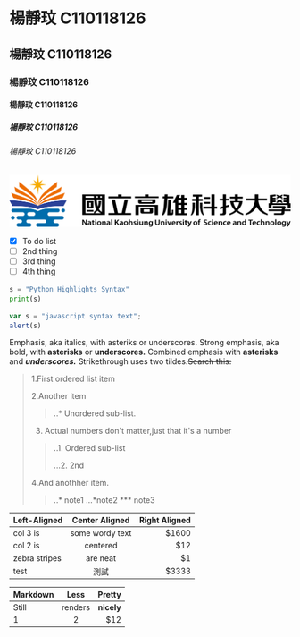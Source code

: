 # 楊靜玟 C110118126
## 楊靜玟 C110118126
### 楊靜玟 C110118126
#### 楊靜玟 C110118126
##### 楊靜玟 C110118126
###### 楊靜玟 C110118126

![NKUST](NKUST.png "高科大")

- [x] To do list
- [ ] 2nd thing
- [ ] 3rd thing
- [ ] 4th thing

```python
s = "Python Highlights Syntax"
print(s)
```

```js
var s = "javascript syntax text";
alert(s)
```
Emphasis, aka italics, with asteriks or underscores.
Strong emphasis, aka bold, with **asterisks** or **underscores.**
Combined emphasis with **asterisks** and ***underscores.***
Strikethrough uses two tildes.~~Search this:~~

>1.First ordered list item
>
>2.Another item
>> ..* Unordered sub-list.
>
>3. Actual numbers don't matter,just that it's a number
>> ..1. Ordered sub-list
>> 
>> ...2. 2nd
>> 
>4.And anothher item.
>> ..* note1
>> ...*note2
>> *** note3


|Left-Aligned |Center Aligned |Right Aligned |
|:------------|:-------------:|-----:|
|col 3 is     |some wordy text| $1600|
|col 2 is     |centered       |   $12|
|zebra stripes|are neat       |    $1|
|test   |測試  | $3333|

|Markdown |Less |Pretty|
|:--------|:------:|----------:|
|Still    |renders | **nicely**|
|1        |2       |   $12|

